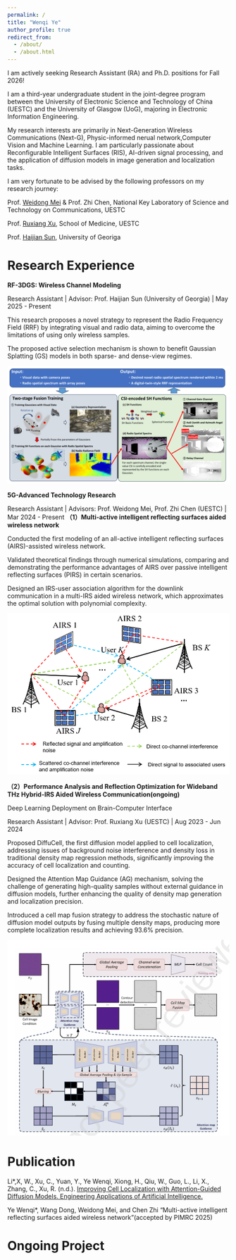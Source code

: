 ```yaml
---
permalink: /
title: "Wenqi Ye"
author_profile: true
redirect_from: 
  - /about/
  - /about.html
---
```


I am actively seeking Research Assistant (RA) and Ph.D. positions for Fall 2026!

I am a third-year undergraduate student in the joint-degree program between the University of Electronic Science and Technology of China (UESTC) and the University of Glasgow (UoG), majoring in Electronic Information Engineering.

My research interests are primarily in Next-Generation Wireless Communications (Next-G), Physic-informed nerual network,Computer Vision and Machine Learning. I am particularly passionate about Reconfigurable Intelligent Surfaces (RIS), AI-driven signal processing, and the application of diffusion models in image generation and localization tasks.

I am very fortunate to be advised by the following professors on my research journey:

Prof. [Weidong Mei](https://faculty.uestc.edu.cn/meiweidong/zh_CN/index.htm)  & Prof. Zhi Chen, National Key Laboratory of Science and Technology on Communications, UESTC

Prof. [Ruxiang Xu](https://www.med.uestc.edu.cn/info/1310/2343.htm), School of Medicine, UESTC

Prof. [Haijian Sun](https://esi.uga.edu/), University of Georiga



Research Experience
======


**RF-3DGS: Wireless Channel Modeling**

Research Assistant | Advisor: Prof. Haijian Sun (University of Georgia) | May 2025 - Present

This research proposes a novel strategy to represent the Radio Frequency Field (RRF) by integrating visual and radio data, aiming to overcome the limitations of using only wireless samples.

The proposed active selection mechanism is shown to benefit Gaussian Splatting (GS) models in both sparse- and dense-view regimes.


![3DGS](./images/3DRF.png)


**5G-Advanced Technology Research**

Research Assistant | Advisors: Prof. Weidong Mei, Prof. Zhi Chen (UESTC) | Mar 2024 - Present
**（1）Multi-active intelligent reflecting surfaces aided wireless network**

Conducted the first modeling of an all-active intelligent reflecting surfaces (AIRS)-assisted wireless network.

Validated theoretical findings through numerical simulations, comparing and demonstrating the performance advantages of AIRS over passive intelligent reflecting surfaces (PIRS) in certain scenarios.

Designed an IRS-user association algorithm for the downlink communication in a multi-IRS aided wireless network, which approximates the optimal solution with polynomial complexity.

![MAP4](./images/MAP4.png)

**（2）Performance Analysis and Reflection Optimization for
Wideband THz Hybrid-IRS Aided Wireless
Communication(ongoing)**


Deep Learning Deployment on Brain-Computer Interface

Research Assistant | Advisor: Prof. Ruxiang Xu (UESTC) | Aug 2023 - Jun 2024

Proposed DiffuCell, the first diffusion model applied to cell localization, addressing issues of background noise interference and density loss in traditional density map regression methods, significantly improving the accuracy of cell localization and counting.

Designed the Attention Map Guidance (AG) mechanism, solving the challenge of generating high-quality samples without external guidance in diffusion models, further enhancing the quality of density map generation and localization precision.

Introduced a cell map fusion strategy to address the stochastic nature of diffusion model outputs by fusing multiple density maps, producing more complete localization results and achieving 93.6% precision.

![MAP4](./images/cell.png)

Publication
======
Li*,X, W., Xu, C., Yuan, Y., Ye Wenqi, Xiong, H., Qiu, W., Guo, L., Li, X., Zhang, C., Xu, R. (n.d.).
[Improving Cell Localization with Attention-Guided Diffusion Models. Engineering Applications of
Artificial Intelligence.](https://papers.ssrn.com/sol3/cf_dev/AbsByAuth.cfm?per_id=7331125)

Ye Wenqi*, Wang Dong, Weidong Mei, and Chen Zhi “Multi-active intelligent reflecting surfaces aided
wireless network”(accepted by PIMRC 2025)

Ongoing Project
======


